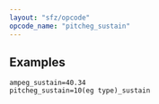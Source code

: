 ```yaml
---
layout: "sfz/opcode"
opcode_name: "pitcheg_sustain"
---
```

## Examples

```
ampeg_sustain=40.34
pitcheg_sustain=10(eg type)_sustain
```
